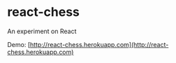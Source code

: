 # react-chess
An experiment on React

Demo: [http://react-chess.herokuapp.com](http://react-chess.herokuapp.com)
